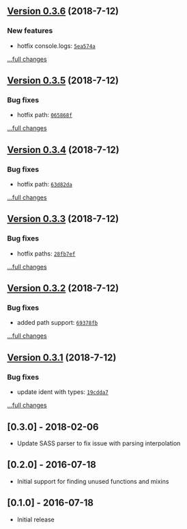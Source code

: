## [Version 0.3.6](https://github.com/blackmirror1980/sass-unused-pro/releases/tag/v0.3.6) (2018-7-12)

### New features

- hotfix console.logs: [`5ea574a`](https://github.com/blackmirror1980/sass-unused-pro/commit/5ea574a)

[...full changes](https://github.com/blackmirror1980/sass-unused-pro/compare/v0.3.5...v0.3.6)

## [Version 0.3.5](https://github.com/blackmirror1980/sass-unused-pro/releases/tag/v0.3.5) (2018-7-12)

### Bug fixes

- hotfix path: [`065868f`](https://github.com/blackmirror1980/sass-unused-pro/commit/065868f)

[...full changes](https://github.com/blackmirror1980/sass-unused-pro/compare/v0.3.4...v0.3.5)

## [Version 0.3.4](https://github.com/blackmirror1980/sass-unused-pro/releases/tag/v0.3.4) (2018-7-12)

### Bug fixes

- hotfix path: [`63d82da`](https://github.com/blackmirror1980/sass-unused-pro/commit/63d82da)

[...full changes](https://github.com/blackmirror1980/sass-unused-pro/compare/v0.3.3...v0.3.4)

## [Version 0.3.3](https://github.com/blackmirror1980/sass-unused-pro/releases/tag/v0.3.3) (2018-7-12)

### Bug fixes

- hotfix paths: [`28fb7ef`](https://github.com/blackmirror1980/sass-unused-pro/commit/28fb7ef)

[...full changes](https://github.com/blackmirror1980/sass-unused-pro/compare/v0.3.2...v0.3.3)

## [Version 0.3.2](https://github.com/blackmirror1980/sass-unused-pro/releases/tag/v0.3.2) (2018-7-12)

### Bug fixes

- added path support: [`69378fb`](https://github.com/blackmirror1980/sass-unused-pro/commit/69378fb)

[...full changes](https://github.com/blackmirror1980/sass-unused-pro/compare/v0.3.1...v0.3.2)

## [Version 0.3.1](https://github.com/blackmirror1980/sass-unused-pro/releases/tag/v0.3.1) (2018-7-12)

### Bug fixes

- update ident with types: [`19cdda7`](https://github.com/blackmirror1980/sass-unused-pro/commit/19cdda7)

[...full changes](https://github.com/blackmirror1980/sass-unused-pro/compare/v0.3.0...v0.3.1)

## [0.3.0] - 2018-02-06

 * Update SASS parser to fix issue with parsing interpolation

## [0.2.0] - 2016-07-18

 * Initial support for finding unused functions and mixins

## [0.1.0] - 2016-07-18

 * Initial release
